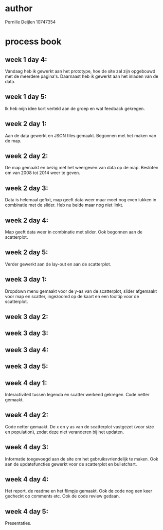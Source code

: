 # author

Pernille Deijlen
10747354

# process book

## week 1 day 4:
Vandaag heb ik gewerkt aan het prototype, hoe de site zal zijn opgebouwd met de meerdere pagina's. Daarnaast heb ik gewerkt aan het inladen van de data.

## week 1 day 5:
Ik heb mijn idee kort verteld aan de groep en wat feedback gekregen.

## week 2 day 1:
Aan de data gewerkt en JSON files gemaakt. Begonnen met het maken van de map.

## week 2 day 2:
De map gemaakt en bezig met het weergeven van data op de map. Besloten om van 2008 tot 2014 weer te geven.

## week 2 day 3:
Data is helemaal gefixt, map geeft data weer maar moet nog even lukken in combinatie met de slider. Heb nu beide maar nog niet linkt.

## week 2 day 4:
Map geeft data weer in combinatie met slider. Ook begonnen aan de scatterplot.

## week 2 day 5:
Verder gewerkt aan de lay-out en aan de scatterplot.

## week 3 day 1:
Dropdown menu gemaakt voor de y-as van de scatterplot, slider afgemaakt voor map en scatter, ingezoomd op de kaart en een tooltip voor de scatterplot.

## week 3 day 2:


## week 3 day 3:


## week 3 day 4:


## week 3 day 5:


## week 4 day 1:
Interactiviteit tussen legenda en scatter werkend gekregen. Code netter gemaakt.

## week 4 day 2:
Code netter gemaakt. De x en y as van de scatterplot vastgezet (voor size en population), zodat deze niet veranderen bij het updaten.

## week 4 day 3:
Informatie toegevoegd aan de site om het gebruiksvriendelijk te maken. Ook aan de updatefuncties gewerkt voor de scatterplot en bulletchart.

## week 4 day 4:
Het report, de readme en het filmpje gemaakt. Ook de code nog een keer gecheckt op comments etc. Ook de code review gedaan.

## week 4 day 5:
Presentaties.

